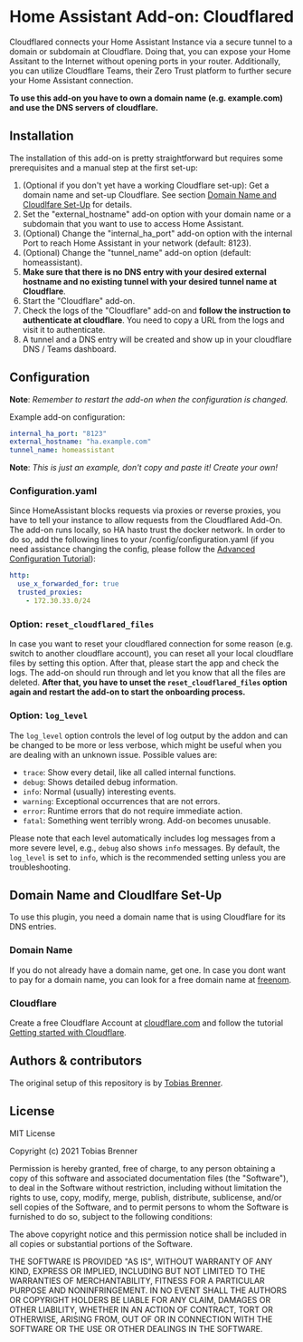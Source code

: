 # Home Assistant Add-on: Cloudflared

Cloudflared connects your Home Assistant Instance via a secure tunnel to a domain
or subdomain at Cloudflare. Doing that, you can expose your Home Assitant to the
Internet without opening ports in your router. Additionally, you can utilize
Cloudflare Teams, their Zero Trust platform to further secure your Home Assistant
connection.

**To use this add-on you have to own a domain name (e.g. example.com) and use the
DNS servers of cloudflare.**

## Installation

The installation of this add-on is pretty straightforward but requires some prerequisites
and a manual step at the first set-up:

1. (Optional if you don't yet have a working Cloudflare set-up):
   Get a domain name and set-up Cloudflare. See section
   [Domain Name and Cloudlfare Set-Up](#domain-name-and-cloudlfare-set-up) for details.
1. Set the "external_hostname" add-on option with your domain name or a subdomain
   that you want to use to access Home Assistant.
1. (Optional) Change the "internal_ha_port" add-on option with the internal Port
   to reach Home Assistant in your network (default: 8123).
1. (Optional) Change the "tunnel_name" add-on option (default: homeassistant).
1. **Make sure that there is no DNS entry with your desired external hostname and
   no existing tunnel with your desired tunnel name at Cloudflare**.
1. Start the "Cloudflare" add-on.
1. Check the logs of the "Cloudflare" add-on and **follow the instruction to authenticate
   at cloudflare**.
   You need to copy a URL from the logs and visit it to authenticate.
1. A tunnel and a DNS entry will be created and show up in your cloudflare DNS /
   Teams dashboard.

## Configuration

**Note**: _Remember to restart the add-on when the configuration is changed._

Example add-on configuration:

```yaml
internal_ha_port: "8123"
external_hostname: "ha.example.com"
tunnel_name: homeassistant
```

**Note**: _This is just an example, don't copy and paste it! Create your own!_

### Configuration.yaml

Since HomeAssistant blocks requests via proxies or reverse proxies, you have to tell
your instance to allow requests from the Cloudflared Add-On. The add-on runs locally,
so HA hasto trust the docker network. In order to do so, add the following lines
to your /config/configuration.yaml (if you need assistance changing the config,
please follow the [Advanced Configuration Tutorial][advancedconfiguration]):

```yaml
http:
  use_x_forwarded_for: true
  trusted_proxies:
    - 172.30.33.0/24
```

### Option: `reset_cloudflared_files`

In case you want to reset your cloudflared connection for some reason (e.g.
switch to another cloudflare account), you can reset all your local cloudflare
files by setting this option. After that, please start the app and check the logs.
The add-on should run through and let you know that all the files are deleted.
**After that, you have to unset the `reset_cloudflared_files` option again and restart
the add-on to start the onboarding process.**

### Option: `log_level`

The `log_level` option controls the level of log output by the addon and can
be changed to be more or less verbose, which might be useful when you are
dealing with an unknown issue. Possible values are:

- `trace`: Show every detail, like all called internal functions.
- `debug`: Shows detailed debug information.
- `info`: Normal (usually) interesting events.
- `warning`: Exceptional occurrences that are not errors.
- `error`: Runtime errors that do not require immediate action.
- `fatal`: Something went terribly wrong. Add-on becomes unusable.

Please note that each level automatically includes log messages from a
more severe level, e.g., `debug` also shows `info` messages. By default,
the `log_level` is set to `info`, which is the recommended setting unless
you are troubleshooting.

## Domain Name and Cloudlfare Set-Up

To use this plugin, you need a domain name that is using Cloudflare for its
DNS entries.

### Domain Name

If you do not already have a domain name, get one. In case you dont want
to pay for a domain name, you can look for a free domain name at
[freenom][freenom].

### Cloudflare

Create a free Cloudflare Account at [cloudflare.com][cloudflare] and follow
the tutorial [Getting started with Cloudflare][cloudflaretutorial].

## Authors & contributors

The original setup of this repository is by [Tobias Brenner][tobias].

## License

MIT License

Copyright (c) 2021 Tobias Brenner

Permission is hereby granted, free of charge, to any person obtaining a copy
of this software and associated documentation files (the "Software"), to deal
in the Software without restriction, including without limitation the rights
to use, copy, modify, merge, publish, distribute, sublicense, and/or sell
copies of the Software, and to permit persons to whom the Software is
furnished to do so, subject to the following conditions:

The above copyright notice and this permission notice shall be included in all
copies or substantial portions of the Software.

THE SOFTWARE IS PROVIDED "AS IS", WITHOUT WARRANTY OF ANY KIND, EXPRESS OR
IMPLIED, INCLUDING BUT NOT LIMITED TO THE WARRANTIES OF MERCHANTABILITY,
FITNESS FOR A PARTICULAR PURPOSE AND NONINFRINGEMENT. IN NO EVENT SHALL THE
AUTHORS OR COPYRIGHT HOLDERS BE LIABLE FOR ANY CLAIM, DAMAGES OR OTHER
LIABILITY, WHETHER IN AN ACTION OF CONTRACT, TORT OR OTHERWISE, ARISING FROM,
OUT OF OR IN CONNECTION WITH THE SOFTWARE OR THE USE OR OTHER DEALINGS IN THE
SOFTWARE.

[advancedconfiguration]: https://www.home-assistant.io/getting-started/configuration/
[cloudflare]: https://www.cloudflare.com/
[cloudflaretutorial]: https://support.cloudflare.com/hc/en-us/articles/360027989951-Getting-Started-with-Cloudflare
[freenom]: https://freenom.com
[tobias]: https://github.com/brenner-tobias
